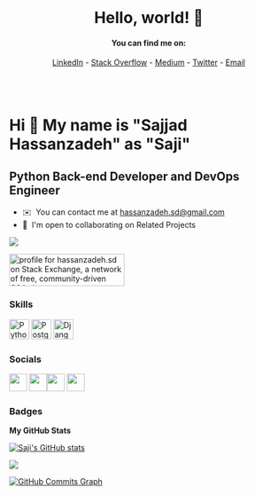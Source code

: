 
<div align="center">
  <br>
  
  # Hello, world! 👋

  #### You can find me on:
  [LinkedIn](https://www.linkedin.com/in/hassanzadeh-sd/) - [Stack Overflow](https://stackoverflow.com/users/9533909/hassanzadeh-sd) - [Medium](https://medium.com/@hassanzadeh.sd) - [Twitter](https://twitter.com/hassanzadeh_sd) - [Email](mailto:hassanzadeh.sd@gmail.com)
  <br>
  


  <br>
  <br>
</div>


Hi 👋 My name is "Sajjad Hassanzadeh" as "Saji"
=============================================

Python Back-end Developer and DevOps Engineer
-------------------------

* ✉️  You can contact me at [hassanzadeh.sd@gmail.com](mailto:hassanzadeh.sd)
* 🤝  I'm open to collaborating on Related Projects

<a href="https://www.twitter.com/hassanzadeh_sd" target="_blank" rel="noreferrer"><img
src="https://img.shields.io/twitter/follow/hassanzadeh_sd?logo=twitter&style=for-the-badge&color=0891b2&labelColor=1c1917"
/></a>

<a href="https://stackexchange.com/users/13200517"><img src="https://stackexchange.com/users/flair/13200517.png" width="208" height="58" alt="profile for hassanzadeh.sd on Stack Exchange, a network of free, community-driven Q&amp;A sites" title="profile for hassanzadeh.sd on Stack Exchange, a network of free, community-driven Q&amp;A sites"></a>

### Skills

<p align="left">
<a href="https://www.python.org/" target="_blank" rel="noreferrer"><img src="https://raw.githubusercontent.com/danielcranney/readme-generator/main/public/icons/skills/python-colored.svg" width="36" height="36" alt="Python" /></a>
<a href="https://www.postgresql.org/" target="_blank" rel="noreferrer"><img src="https://raw.githubusercontent.com/danielcranney/readme-generator/main/public/icons/skills/postgresql-colored.svg" width="36" height="36" alt="PostgreSQL" /></a>
<a href="https://www.djangoproject.com/" target="_blank" rel="noreferrer"><img src="https://raw.githubusercontent.com/danielcranney/readme-generator/main/public/icons/skills/django-colored.svg" width="36" height="36" alt="Django" /></a>
</p>


### Socials

<p align="left"> <a href="https://www.github.com/hassanzadeh-sd" target="_blank" rel="noreferrer"><img src="https://raw.githubusercontent.com/danielcranney/readme-generator/main/public/icons/socials/github.svg" width="32" height="32" /></a> <a href="https://www.linkedin.com/in/hassanzadeh-sd" target="_blank" rel="noreferrer"><img src="https://raw.githubusercontent.com/danielcranney/readme-generator/main/public/icons/socials/linkedin.svg" width="32" height="32" /></a><a href="https://stackoverflow.com/users/9533909/hassanzadeh-sd" target="_blank" rel="noreferrer"><img src="https://raw.githubusercontent.com/danielcranney/readme-generator/main/public/icons/socials/stackoverflow.svg" width="32" height="32" /></a> <a href="https://www.twitter.com/Pemidi1" target="_blank" rel="noreferrer"><img src="https://raw.githubusercontent.com/danielcranney/readme-generator/main/public/icons/socials/twitter.svg" width="32" height="32" /></a></p>

### Badges

<b>My GitHub Stats</b>

<a href="http://www.github.com/hassanzadeh-sd"><img src="https://github-readme-stats.vercel.app/api?username=hassanzadeh-sd&show_icons=true&hide=stars,&count_private=true&title_color=0891b2&text_color=ffffff&icon_color=0891b2&bg_color=1c1917&hide_border=true&show_icons=true" alt="Saji's GitHub stats" /></a>

<a href="http://www.github.com/hassanzadeh-sd"><img src="https://github-readme-streak-stats.herokuapp.com/?user=hassanzadeh-sd&stroke=ffffff&background=1c1917&ring=0891b2&fire=0891b2&currStreakNum=ffffff&currStreakLabel=0891b2&sideNums=ffffff&sideLabels=ffffff&dates=ffffff&hide_border=true" /></a>

<a href="http://www.github.com/hassanzadeh-sd"><img src="https://activity-graph.herokuapp.com/graph?username=hassanzadeh-sd&bg_color=1c1917&color=ffffff&line=0891b2&point=ffffff&area_color=1c1917&area=true&hide_border=true&custom_title=GitHub%20Commits%20Graph" alt="GitHub Commits Graph" /></a>
